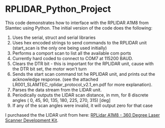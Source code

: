 # RPLIDAR_Python_Project
This code demonstrates how to interface with the RPLIDAR A1M8 from Slamtec using Python. The initial version of the code does the following:

1. Uses the serial, struct and serial libraries 
2. Uses hex encoded strings to send commands to the RPLIDAR unit (start_scan is the only one being used initially)
3. Performs a comport scan to list all the available com ports
4. Currently hard coded to connect to COM7 at 115200 BAUD. 
5. Clears the DTR bit - this is important for the RPLIDAR unit, cause with the DTR bit set, the motor won't turn
6. Sends the start scan command tot he RPLIDAR unit, and prints out the acknowledge response.
   (see the attached LR001_SLAMTEC_rplidar_protocol_v2.1_en.pdf for more explanation). 
7. Parses the data stream from the LIDAR unit.
8. Periodically outputs the LIDAR scan distance, in mm, for 8 discrete angles ( 0, 45, 90, 135, 180, 225, 270, 315) [deg]
9. If any of the scan angles were invalid, it will output zero for that case

I purchased the the LIDAR unit from here:  <a href = https://www.robotshop.com/en/rplidar-a1m8-360-degree-laser-scanner-development-kit.html>RPLidar A1M8 - 360 Degree Laser Scanner Development Kit</a>.
